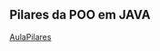 ## Pilares da POO em JAVA

[AulaPilares](https://glysns.gitbook.io/java-basico/programacao-orientada-a-objetos/pilares-do-poo)